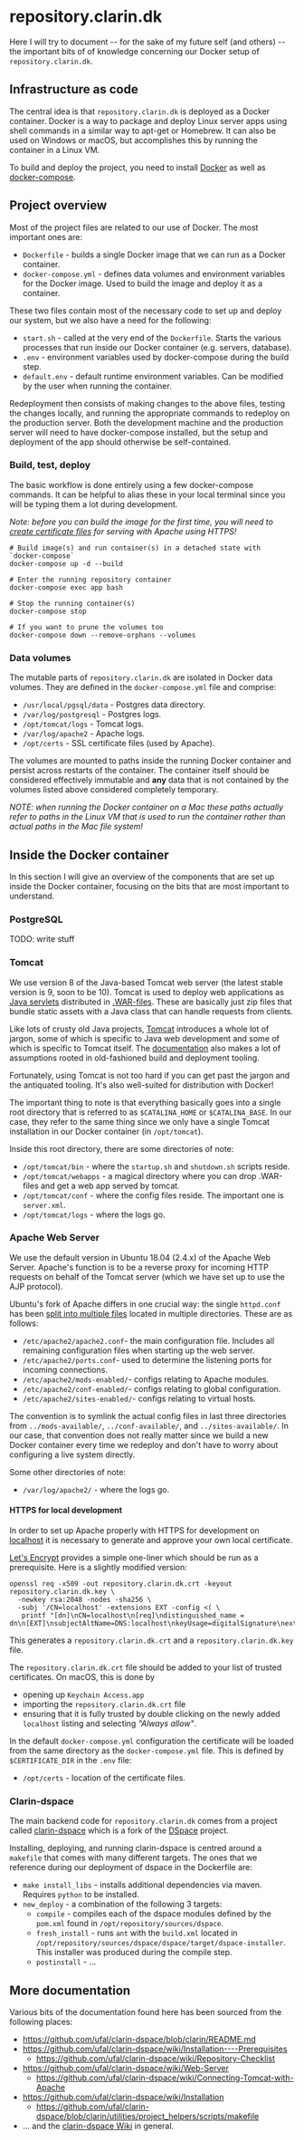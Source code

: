 repository.clarin.dk
====================
Here I will try to document -- for the sake of my future self (and others) -- the important bits of of knowledge concerning our Docker setup of `repository.clarin.dk`.

Infrastructure as code
----------------------
The central idea is that `repository.clarin.dk` is deployed as a Docker container. Docker is a way to package and deploy Linux server apps using shell commands in a similar way to apt-get or Homebrew. It can also be used on Windows or macOS, but accomplishes this by running the container in a Linux VM.

To build and deploy the project, you need to install [Docker](https://www.docker.com/) as well as [docker-compose](https://docs.docker.com/compose/).

## Project overview
Most of the project files are related to our use of Docker. The most important ones are:

* `Dockerfile` - builds a single Docker image that we can run as a Docker container.
* `docker-compose.yml` - defines data volumes and environment variables for the Docker image. Used to build the image and deploy it as a container.

These two files contain most of the necessary code to set up and deploy our system, but we also have a need for the following:

* `start.sh` - called at the very end of the `Dockerfile`. Starts the various processes that run inside our Docker container (e.g. servers, database).
* `.env` - environment variables used by docker-compose during the build step.
* `default.env` - default runtime environment variables. Can be modified by the user when running the container.

Redeployment then consists of making changes to the above files, testing the changes locally, and running the appropriate commands to redeploy on the production server. Both the development machine and the production server will need to have docker-compose installed, but the setup and deployment of the app should otherwise be self-contained.

### Build, test, deploy
The basic workflow is done entirely using a few docker-compose commands. It can be helpful to alias these in your local terminal since you will be typing them a lot during development.

_Note: before you can build the image for the first time, you will need to [create certificate files](#https-for-local-development) for serving with Apache using HTTPS!_

```
# Build image(s) and run container(s) in a detached state with `docker-compose`
docker-compose up -d --build

# Enter the running repository container
docker-compose exec app bash

# Stop the running container(s)
docker-compose stop

# If you want to prune the volumes too
docker-compose down --remove-orphans --volumes

```

### Data volumes
The mutable parts of `repository.clarin.dk` are isolated in Docker data volumes. They are defined in the `docker-compose.yml` file and comprise:

* `/usr/local/pgsql/data` - Postgres data directory.
* `/var/log/postgresql` - Postgres logs.
* `/opt/tomcat/logs` - Tomcat logs.
* `/var/log/apache2` - Apache logs.
* `/opt/certs` - SSL certificate files (used by Apache).

The volumes are mounted to paths inside the running Docker container and persist across restarts of the container. The container itself should be considered effectively immutable and **any** data that is not contained by the volumes listed above considered completely temporary.

_NOTE: when running the Docker container on a Mac these paths actually refer to paths in the Linux VM that is used to run the container rather than actual paths in the Mac file system!_

Inside the Docker container
---------------------------
In this section I will give an overview of the components that are set up inside the Docker container, focusing on the bits that are most important to understand.

### PostgreSQL
TODO: write stuff

### Tomcat
We use version 8 of the Java-based Tomcat web server (the latest stable version is 9, soon to be 10). Tomcat is used to deploy web applications as [Java servlets](https://en.wikipedia.org/wiki/Java_servlet) distributed in [.WAR-files](https://en.wikipedia.org/wiki/WAR_(file_format)). These are basically just zip files that bundle static assets with a Java class that can handle requests from clients.

Like lots of crusty old Java projects, [Tomcat](https://en.wikipedia.org/wiki/Apache_Tomcat) introduces a whole lot of jargon, some of which is specific to Java web development and some of which is specific to Tomcat itself. The [documentation](http://tomcat.apache.org/tomcat-8.0-doc/) also makes a lot of assumptions rooted in old-fashioned build and deployment tooling.

Fortunately, using Tomcat is not too hard if you can get past the jargon and the antiquated tooling. It's also well-suited for distribution with Docker!

The important thing to note is that everything basically goes into a single root directory that is referred to as `$CATALINA_HOME` or `$CATALINA_BASE`. In our case, they refer to the same thing since we only have a single Tomcat installation in our Docker container (in `/opt/tomcat`).

Inside this root directory, there are some directories of note:

* `/opt/tomcat/bin` - where the `startup.sh` and `shutdown.sh` scripts reside.
* `/opt/tomcat/webapps` - a magical directory where you can drop .WAR-files and get a web app served by tomcat.
* `/opt/tomcat/conf` - where the config files reside. The important one is `server.xml`.
* `/opt/tomcat/logs` - where the logs go.


### Apache Web Server
We use the default version in Ubuntu 18.04 (2.4.x) of the Apache Web Server. Apache's function is to be a reverse proxy for incoming HTTP requests on behalf of the Tomcat server (which we have set up to use the AJP protocol).

Ubuntu's fork of Apache differs in one crucial way: the single `httpd.conf` has been [split into multiple files](https://help.ubuntu.com/lts/serverguide/httpd.html) located in multiple directories. These are as follows:

* `/etc/apache2/apache2.conf`- the main configuration file. Includes all remaining configuration files when starting up the web server.
* `/etc/apache2/ports.conf`- used to determine the listening ports for incoming connections.
* `/etc/apache2/mods-enabled/`- configs relating to Apache modules.
* `/etc/apache2/conf-enabled/`- configs relating to global configuration.
* `/etc/apache2/sites-enabled/`- configs relating to virtual hosts.

The convention is to symlink the actual config files in last three directories from `../mods-available/`, `../conf-available/`, and `../sites-available/`. In our case, that convention does not really matter since we build a new Docker container every time we redeploy and don't have to worry about configuring a live system directly.

Some other directories of note:

* `/var/log/apache2/` - where the logs go.


#### HTTPS for local development
In order to set up Apache properly with HTTPS for development on [localhost](https://localhost:443) it is necessary to generate and approve your own local certificate.

[Let's Encrypt](https://letsencrypt.org/docs/certificates-for-localhost/) provides a simple one-liner which should be run as a prerequisite. Here is a slightly modified version:

```
openssl req -x509 -out repository.clarin.dk.crt -keyout repository.clarin.dk.key \
  -newkey rsa:2048 -nodes -sha256 \
  -subj '/CN=localhost' -extensions EXT -config <( \
   printf "[dn]\nCN=localhost\n[req]\ndistinguished_name = dn\n[EXT]\nsubjectAltName=DNS:localhost\nkeyUsage=digitalSignature\nextendedKeyUsage=serverAuth")
```

This generates a `repository.clarin.dk.crt` and a `repository.clarin.dk.key` file.

The `repository.clarin.dk.crt` file should be added to your list of trusted certificates. On macOS, this is done by 

* opening up `Keychain Access.app`
* importing the `repository.clarin.dk.crt` file
* ensuring that it is fully trusted by double clicking on the newly added `localhost` listing and selecting _"Always allow"_.

In the default `docker-compose.yml` configuration the certificate will be loaded from the same directory as the `docker-compose.yml` file. This is defined by `$CERTIFICATE_DIR` in the `.env` file:

* `/opt/certs` - location of the certificate files.

### Clarin-dspace
The main backend code for `repository.clarin.dk` comes from a project called [clarin-dspace](https://github.com/ufal/clarin-dspace) which is a fork of the [DSpace](https://en.wikipedia.org/wiki/DSpace) project.

Installing, deploying, and running clarin-dspace is centred around a `makefile` that comes with many different targets. The ones that we reference during our deployment of dspace in the Dockerfile are:

* `make install_libs` - installs additional dependencies via maven. Requires `python` to be installed.
* `new_deploy` - a combination of the following 3 targets:
  - `compile` - compiles each of the dspace modules defined by the `pom.xml` found in `/opt/repository/sources/dspace`.
  - `fresh_install` - runs `ant` with the `build.xml` located in `/opt/repository/sources/dspace/dspace/target/dspace-installer`. This installer was produced during the compile step.
  - `postinstall` - ...


More documentation
------------------
Various bits of the documentation found here has been sourced from the following places:

* https://github.com/ufal/clarin-dspace/blob/clarin/README.md
* https://github.com/ufal/clarin-dspace/wiki/Installation----Prerequisites
  - https://github.com/ufal/clarin-dspace/wiki/Repository-Checklist
* https://github.com/ufal/clarin-dspace/wiki/Web-Server
  - https://github.com/ufal/clarin-dspace/wiki/Connecting-Tomcat-with-Apache
* https://github.com/ufal/clarin-dspace/wiki/Installation
  - https://github.com/ufal/clarin-dspace/blob/clarin/utilities/project_helpers/scripts/makefile
* ... and the [clarin-dspace Wiki](https://github.com/ufal/clarin-dspace/wiki
) in general.
